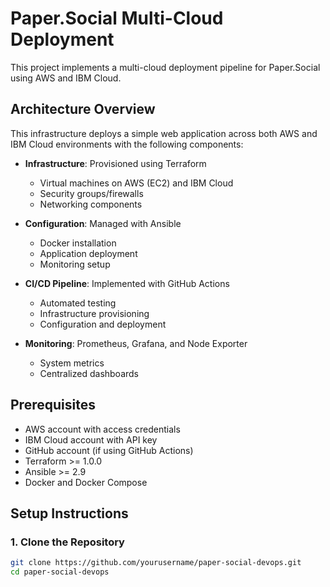 # Paper.Social Multi-Cloud Deployment

This project implements a multi-cloud deployment pipeline for Paper.Social using AWS and IBM Cloud.

## Architecture Overview

This infrastructure deploys a simple web application across both AWS and IBM Cloud environments with the following components:

- **Infrastructure**: Provisioned using Terraform
  - Virtual machines on AWS (EC2) and IBM Cloud
  - Security groups/firewalls
  - Networking components

- **Configuration**: Managed with Ansible
  - Docker installation
  - Application deployment
  - Monitoring setup

- **CI/CD Pipeline**: Implemented with GitHub Actions
  - Automated testing
  - Infrastructure provisioning
  - Configuration and deployment

- **Monitoring**: Prometheus, Grafana, and Node Exporter
  - System metrics
  - Centralized dashboards

## Prerequisites

- AWS account with access credentials
- IBM Cloud account with API key
- GitHub account (if using GitHub Actions)
- Terraform >= 1.0.0
- Ansible >= 2.9
- Docker and Docker Compose

## Setup Instructions

### 1. Clone the Repository

```bash
git clone https://github.com/yourusername/paper-social-devops.git
cd paper-social-devops

